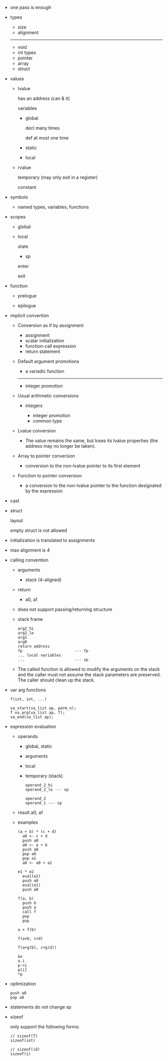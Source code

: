 * one pass is enough

* types

  * size
  * alignment

  ---

  * void
  * int types
  * pointer
  * array
  * struct

* values

  * lvalue

    has an address (can & it)

    variables

    * global

      decl many times

      def at most one time

    * static

    * local

  * rvalue

    temporary (may only exit in a register)

    constant

* symbols

  * named types, variables, functions

* scopes

  * global

  * local

    state

    * sp

    enter

    exit

* function

  * prelogue

  * epilogue

* implicit convertion

  * Conversion as if by assignment

    * assignment
    * scalar initialization
    * function-call expression
    * return statement

  * Default argument promotions

    * a variadic function

    ---

    * integer promotion

  * Usual arithmetic conversions

    * integers

      * integer promotion
      * common type

  * Lvalue conversion

    * The value remains the same, but loses its lvalue properties (the address may no longer be taken).

  * Array to pointer conversion

    * conversion to the non-lvalue pointer to its first element

  * Function to pointer conversion

    * a conversion to the non-lvalue pointer to the function designated by the expression

* cast

* struct

  layout

  empty struct is not allowed

* initialization is translated to assignments

* max alignment is 4

* calling convention

  * arguments
    * stack (4-aligned)
  * return
    * a0, a1
  * does not support passing/returning structure

  * stack frame

    ```
    arg2_hi
    arg2_lo
    arg1
    arg0
    return address
    fp                       --- fp
    ... local variables
    ...                      --- sp
    ```

  * The called function is allowed to modify the arguments on the stack and the caller must not assume the stack parameters are preserved. The caller should clean up the stack.

* var arg functions

  ```
  f(int, int, ...)
  ```

  ```
  va_start(va_list ap, parm_n);
  T va_arg(va_list ap, T);
  va_end(va_list ap);
  ```

* expression evaluation

  * operands

    * global, static

    * arguments

    * local

    * temporary (stack)

      ```
      operand_2_hi
      operand_2_lo --- sp
      ```

      ```
      operand_2
      operand_1 --- sp
      ```

  * result
    a0, a1

  * examples

    ```
    (a + b) * (c + d)
      a0 <- c + d
      push a0
      a0 <- a + b
      push a0
      pop a0
      pop a1
      a0 <- a0 + a1

    e1 * e2
      eval(e2)
      push a0
      eval(e1)
      push a0

    f(a, b)
      push b
      push a
      call f
      pop
      pop

    a + f(b)

    f(a+b, c+d)

    f(a+g(b), c+g(d))

    &o
    o.i
    p->i
    p[i]
    *p
    ```

* optimization

  ```
  push a0
  pop a0
  ```

* statements do not change sp

* sizeof

  only support the following forms:

  ```
  // sizeof(T)
  sizeof(int)

  // sizeof(id)
  sizeof(i)
  ```
